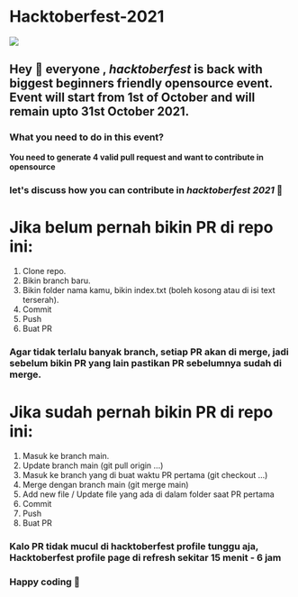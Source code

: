 # Hacktoberfest-2021
<img src='https://github.com/idomendrasahu/Hacktoberfest-2021/blob/main/unnamed.png'/>

## Hey 👋 everyone , *hacktoberfest* is back with biggest beginners friendly opensource event. Event will start from 1st of October and will remain upto 31st October 2021.


### What you need to do in this event?
**You need to generate 4 valid pull request and want to contribute in opensource**

### let's discuss how you can contribute in *hacktoberfest 2021* 🙌

# Jika belum pernah bikin PR di repo ini:
1. Clone repo.
2. Bikin branch baru.
3. Bikin folder nama kamu, bikin index.txt (boleh kosong atau di isi text terserah).
4. Commit
5. Push
6. Buat PR

### Agar tidak terlalu banyak branch, setiap PR akan di merge, jadi sebelum bikin PR yang lain pastikan PR sebelumnya sudah di merge.

# Jika sudah pernah bikin PR di repo ini:
1. Masuk ke branch main.
2. Update branch main (git pull origin ...)
3. Masuk ke branch yang di buat waktu PR pertama (git checkout ...)
4. Merge dengan branch main (git merge main)
5. Add new file / Update file yang ada di dalam folder saat PR pertama
6. Commit
7. Push
8. Buat PR

### Kalo PR tidak mucul di hacktoberfest profile tunggu aja, Hacktoberfest profile page di refresh sekitar 15 menit - 6 jam
### Happy coding 🥳
